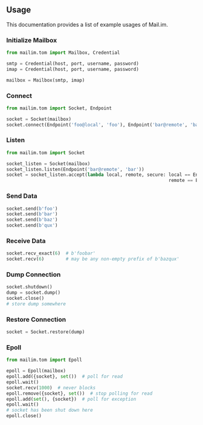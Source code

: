 ## Usage

This documentation provides a list of example usages of Mail.im.

### Initialize Mailbox

```python
from mailim.tom import Mailbox, Credential

smtp = Credential(host, port, username, password)
imap = Credential(host, port, username, password)

mailbox = Mailbox(smtp, imap)
```

### Connect

```python
from mailim.tom import Socket, Endpoint

socket = Socket(mailbox)
socket.connect(Endpoint('foo@local', 'foo'), Endpoint('bar@remote', 'bar'))
```

### Listen

```python
from mailim.tom import Socket

socket_listen = Socket(mailbox)
socket_listen.listen(Endpoint('bar@remote', 'bar'))
socket = socket_listen.accept(lambda local, remote, secure: local == Endpoint('bar@remote', 'bar') and\
                                                            remote == Endpoint('foo@local', 'foo'))
```

### Send Data

```python
socket.send(b'foo')
socket.send(b'bar')
socket.send(b'baz')
socket.send(b'qux')
```

### Receive Data

```python
socket.recv_exact(6)  # b'foobar'
socket.recv(6)        # may be any non-empty prefix of b'bazqux'
```

### Dump Connection 

```python
socket.shutdown()
dump = socket.dump()
socket.close()
# store dump somewhere
```

### Restore Connection

```python
socket = Socket.restore(dump)
```

### Epoll

```python
from mailim.tom import Epoll

epoll = Epoll(mailbox)
epoll.add({socket}, set())  # poll for read
epoll.wait()
socket.recv(1000)  # never blocks
epoll.remove({socket}, set())  # stop polling for read
epoll.add(set(), {socket})  # poll for exception
epoll.wait()
# socket has been shut down here
epoll.close()
```
